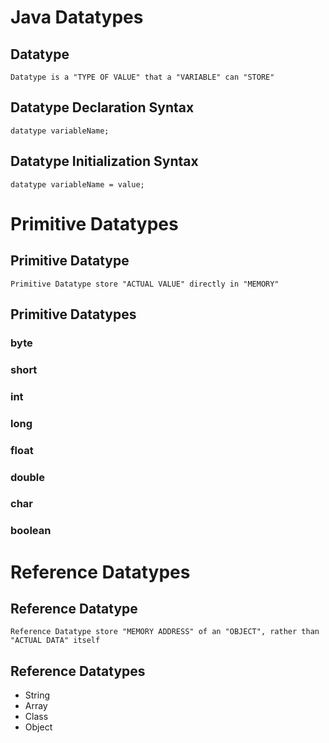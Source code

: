 # Java Datatypes

## Datatype

```
Datatype is a "TYPE OF VALUE" that a "VARIABLE" can "STORE"
```

## Datatype Declaration Syntax

```
datatype variableName;
```

## Datatype Initialization Syntax

```
datatype variableName = value;
```

# Primitive Datatypes

## Primitive Datatype

```
Primitive Datatype store "ACTUAL VALUE" directly in "MEMORY"
```

## Primitive Datatypes

### byte

### short

### int

### long

### float

### double

### char

### boolean


# Reference Datatypes

## Reference Datatype

```
Reference Datatype store "MEMORY ADDRESS" of an "OBJECT", rather than "ACTUAL DATA" itself 
```

## Reference Datatypes

- String
- Array
- Class
- Object








